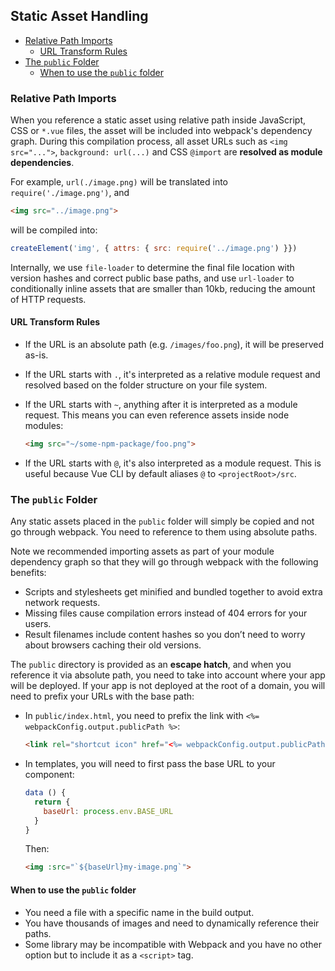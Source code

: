 ## Static Asset Handling

- [Relative Path Imports](#relative-path-imports)
  - [URL Transform Rules](#url-transform-rules)
- [The `public` Folder](#the-public-folder)
  - [When to use the `public` folder](#when-to-use-the-public-folder)

### Relative Path Imports

When you reference a static asset using relative path inside JavaScript, CSS or `*.vue` files, the asset will be included into webpack's dependency graph. During this compilation process, all asset URLs such as `<img src="...">`, `background: url(...)` and CSS `@import` are **resolved as module dependencies**.

For example, `url(./image.png)` will be translated into `require('./image.png')`, and

``` html
<img src="../image.png">
```

will be compiled into:

``` js
createElement('img', { attrs: { src: require('../image.png') }})
```

Internally, we use `file-loader` to determine the final file location with version hashes and correct public base paths, and use `url-loader` to conditionally inline assets that are smaller than 10kb, reducing the amount of HTTP requests.

#### URL Transform Rules

- If the URL is an absolute path (e.g. `/images/foo.png`), it will be preserved as-is.

- If the URL starts with `.`, it's interpreted as a relative module request and resolved based on the folder structure on your file system.

- If the URL starts with `~`, anything after it is interpreted as a module request. This means you can even reference assets inside node modules:

  ``` html
  <img src="~/some-npm-package/foo.png">
  ```

- If the URL starts with `@`, it's also interpreted as a module request. This is useful because Vue CLI by default aliases `@` to `<projectRoot>/src`.

### The `public` Folder

Any static assets placed in the `public` folder will simply be copied and not go through webpack. You need to reference to them using absolute paths.

Note we recommended importing assets as part of your module dependency graph so that they will go through webpack with the following benefits:

- Scripts and stylesheets get minified and bundled together to avoid extra network requests.
- Missing files cause compilation errors instead of 404 errors for your users.
- Result filenames include content hashes so you don’t need to worry about browsers caching their old versions.

The `public` directory is provided as an **escape hatch**, and when you reference it via absolute path, you need to take into account where your app will be deployed. If your app is not deployed at the root of a domain, you will need to prefix your URLs with the base path:

- In `public/index.html`, you need to prefix the link with `<%= webpackConfig.output.publicPath %>`:

  ``` html
  <link rel="shortcut icon" href="<%= webpackConfig.output.publicPath %>favicon.ico">
  ```

- In templates, you will need to first pass the base URL to your component:

  ``` js
  data () {
    return {
      baseUrl: process.env.BASE_URL
    }
  }
  ```

  Then:

  ``` html
  <img :src="`${baseUrl}my-image.png`">
  ```

#### When to use the `public` folder

- You need a file with a specific name in the build output.
- You have thousands of images and need to dynamically reference their paths.
- Some library may be incompatible with Webpack and you have no other option but to include it as a `<script>` tag.
